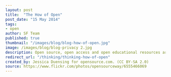 ```yaml
---
layout: post
title:  "The How of Open"
post_date: "15 May 2014"
tags:
- open
author: SF Team
published: true
thumbnail: "/images/blog/blog-how-of-open.jpg"
image: /images/blog/blog-privacy 2.jpg
description: Open source, open access and open educational resources are...
redirect_url: "/thinking/thinking-how-of-open"
created_by: Jessica Duensing for opensource.com. (CC BY-SA 2.0)
source: https://www.flickr.com/photos/opensourceway/6555466069
---
```

